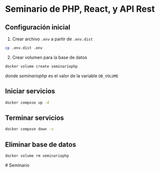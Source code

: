 Seminario de PHP, React, y API Rest
===================================

## Configuración inicial

1. Crear archivo `.env` a partir de `.env.dist`

```bash
cp .env.dist .env
```

2. Crear volumen para la base de datos

```bash
docker volume create seminariophp
```

donde *seminariophp* es el valor de la variable `DB_VOLUME`

## Iniciar servicios

```bash
docker compose up -d
```

## Terminar servicios

```bash
docker compose down -v
```

## Eliminar base de datos

```bash
docker volume rm seminariophp
```
#   S e m i n a r i o  
 